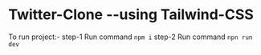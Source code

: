 # Twitter-Clone --using Tailwind-CSS

To run project:-
step-1 Run command `npm i`
step-2 Run command `npn run dev`

